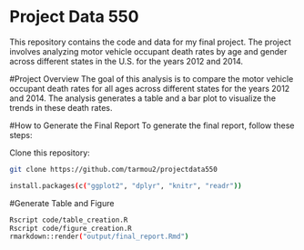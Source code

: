 # Project Data 550

This repository contains the code and data for my final project. The project involves analyzing motor vehicle occupant death rates by age and gender across different states in the U.S. for the years 2012 and 2014. 

#Project Overview
The goal of this analysis is to compare the motor vehicle occupant death rates for all ages across different states for the years 2012 and 2014. The analysis generates a table and a bar plot to visualize the trends in these death rates.

#How to Generate the Final Report
To generate the final report, follow these steps:

  Clone this repository:
   ```bash
   git clone https://github.com/tarmou2/projectdata550
   
install.packages(c("ggplot2", "dplyr", "knitr", "readr"))
```
#Generate Table and Figure

  ```bash
Rscript code/table_creation.R
Rscript code/figure_creation.R
rmarkdown::render("output/final_report.Rmd")
```
